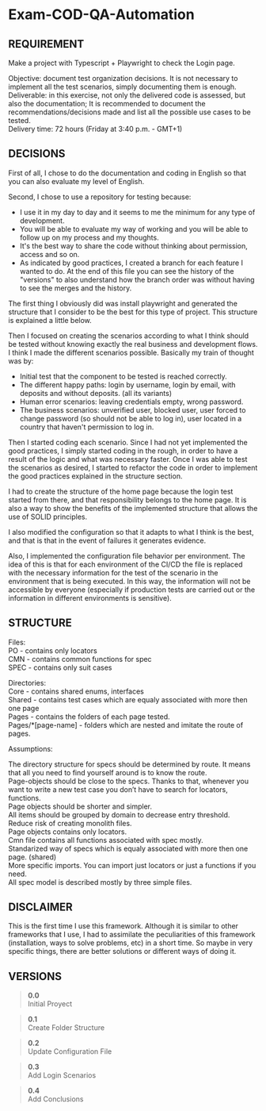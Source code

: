 # Exam-COD-QA-Automation

REQUIREMENT  
-----------------------  
Make a project with Typescript + Playwright to check the Login page.
  
Objective: document test organization decisions. It is not necessary to implement all the test scenarios, simply documenting them is enough.  
Deliverable: in this exercise, not only the delivered code is assessed, but also the documentation; It is recommended to document the recommendations/decisions made and list all the possible use cases to be tested.  
Delivery time: 72 hours (Friday at 3:40 p.m. - GMT+1)  
  
  
DECISIONS   
-----------------------  
  
First of all, I chose to do the documentation and coding in English so that you can also evaluate my level of English.  

Second, I chose to use a repository for testing because:  
- I use it in my day to day and it seems to me the minimum for any type of development.  
- You will be able to evaluate my way of working and you will be able to follow up on my process and my thoughts. 
- It's the best way to share the code without thinking about permission, access and so on.
- As indicated by good practices, I created a branch for each feature I wanted to do. At the end of this file you can see the history of the "versions" to also understand how the branch order was without having to see the merges and the history.  
  
    
The first thing I obviously did was install playwright and generated the structure that I consider to be the best for this type of project. This structure is explained a little below.

Then I focused on creating the scenarios according to what I think should be tested without knowing exactly the real business and development flows. I think I made the different scenarios possible. Basically my train of thought was by:
- Initial test that the component to be tested is reached correctly.
- The different happy paths: login by username, login by email, with deposits and without deposits. (all its variants)
- Human error scenarios: leaving credentials empty, wrong password.
- The business scenarios: unverified user, blocked user, user forced to change password (so should not be able to log in), user located in a country that haven't permission to log in.

Then I started coding each scenario. Since I had not yet implemented the good practices, I simply started coding in the rough, in order to have a result of the logic and what was necessary faster.
Once I was able to test the scenarios as desired, I started to refactor the code in order to implement the good practices explained in the structure section.  
  
I had to create the structure of the home page because the login test started from there, and that responsibility belongs to the home page. It is also a way to show the benefits of the implemented structure that allows the use of SOLID principles.  
  
I also modified the configuration so that it adapts to what I think is the best, and that is that in the event of failures it generates evidence.
  
Also, I implemented the configuration file behavior per environment. The idea of this is that for each environment of the CI/CD the file is replaced with the necessary information for the test of the scenario in the environment that is being executed. In this way, the information will not be accessible by everyone (especially if production tests are carried out or the information in different environments is sensitive).


STRUCTURE
----------------------- 
Files:  
PO - contains only locators  
CMN - contains common functions for spec  
SPEC - contains only suit cases  

Directories:  
Core - contains shared enums, interfaces  
Shared - contains test cases which are equaly associated with more then one page  
Pages - contains the folders of each page tested.  
Pages/*[page-name] - folders which are nested and imitate the route of pages.  
   
  
Assumptions:  
  
The directory structure for specs should be determined by route. It means that all you need to find yourself around is to know the route.  
Page-objects should be close to the specs. Thanks to that, whenever you want to write a new test case you don’t have to search for locators, functions.  
Page objects should be shorter and simpler.  
All items should be grouped by domain to decrease entry threshold.  
Reduce risk of creating monolith files.  
Page objects contains only locators.  
Cmn file contains all functions associated with spec mostly.  
Standarized way of specs which is equaly associated with more then one page. (shared)  
More specific imports. You can import just locators or just a functions if you need.  
All spec model is described mostly by three simple files.  
  
  
DISCLAIMER  
-----------------------  
This is the first time I use this framework. Although it is similar to other frameworks that I use, I had to assimilate the peculiarities of this framework (installation, ways to solve problems, etc) in a short time. So maybe in very specific things, there are better solutions or different ways of doing it.    
    
    
VERSIONS
-----------------------

>**0.0**  
>    Initial Proyect  

>**0.1**  
>    Create Folder Structure  

>**0.2**  
>    Update Configuration File  

>**0.3**  
>    Add Login Scenarios  

>**0.4**  
>    Add Conclusions  
